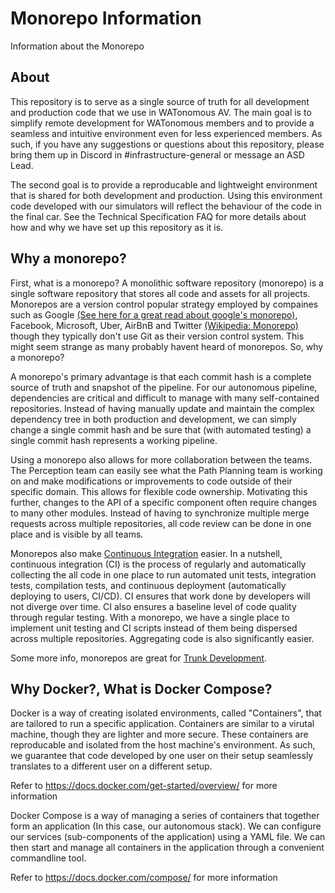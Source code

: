 # Monorepo Information

Information about the Monorepo

## About

This repository is to serve as a single source of truth for all development and production code that we use in WATonomous AV. The main goal is to simplify remote development for WATonomous members and to provide a seamless and intuitive environment even for less experienced members. As such, if you have any suggestions or questions about this repository, please bring them up in Discord in #infrastructure-general or message an ASD Lead.

The second goal is to provide a reproducable and lightweight environment that is shared for both development and production. Using this environment code developed with our simulators will reflect the behaviour of the code in the final car. See the Technical Specification FAQ for more details about how and why we have set up this repository as it is.

## Why a monorepo?

First, what is a monorepo? A monolithic software repository (monorepo) is a single software repository that stores all code and assets for all projects. Monorepos are a version control popular strategy employed by compaines such as Google [(See here for a great read about google's monorepo)](https://cacm.acm.org/magazines/2016/7/204032-why-google-stores-billions-of-lines-of-code-in-a-single-repository/fulltext), Facebook, Microsoft, Uber, AirBnB and Twitter [(Wikipedia: Monorepo)](https://en.wikipedia.org/wiki/Monorepo) though they typically don't use Git as their version control system. This might seem strange as many probably havent heard of monorepos. So, why a monorepo?

A monorepo's primary advantage is that each commit hash is a complete source of truth and snapshot of the pipeline. For our autonomous pipeline, dependencies are critical and difficult to manage with many self-contained repositories. Instead of having manually update and maintain the complex dependency tree in both production and development, we can simply change a single commit hash and be sure that (with automated testing) a single commit hash represents a working pipeline.

Using a monorepo also allows for more collaboration between the teams. The Perception team can easily see what the Path Planning team is working on and make modifications or improvements to code outside of their specific domain. This allows for flexible code ownership. Motivating this further, changes to the API of a specific component often require changes to many other modules. Instead of having to synchronize multiple merge requests across multiple repositories, all code review can be done in one place and is visible by all teams.

Monorepos also make [Continuous Integration](https://en.wikipedia.org/wiki/Continuous_integration) easier. In a nutshell, continuous integration (CI) is the process of regularly and automatically collecting the all code in one place to run automated unit tests, integration tests, compilation tests, and continuous deployment (automatically deploying to users, CI/CD). CI ensures that work done by developers will not diverge over time. CI also ensures a baseline level of code quality through regular testing.  With a monorepo, we have a single place to implement unit testing and CI scripts instead of them being dispersed across multiple repositories. Aggregating code is also significantly easier.

Some more info, monorepos are great for [Trunk Development](https://trunkbaseddevelopment.com/).

## Why Docker?, What is Docker Compose?

Docker is a way of creating isolated environments, called "Containers", that are tailored to run a specific application. Containers are similar to a virutal machine, though they are lighter and more secure. These containers are reproducable and isolated from the host machine's environment. As such, we guarantee that code developed by one user on their setup seamlessly translates to a different user on a different setup.

Refer to https://docs.docker.com/get-started/overview/ for more information

Docker Compose is a way of managing a series of containers that together form an application (In this case, our autonomous stack). We can configure our services (sub-components of the application) using a YAML file. We can then start and manage all containers in the application through a convenient commandline tool.

Refer to https://docs.docker.com/compose/ for more information

